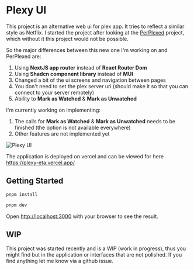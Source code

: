 # Plexy UI

This project is an alternative web ui for plex app. It tries to reflect a similar style as Netflix. I started the project after looking at the [PerPlexed](https://github.com/Ipmake/PerPlexed) project, which without it this project would not be possible.

So the major differences between this new one I'm working on and PerPlexed are:
1. Using **NextJS app router** instead of **React Router Dom**
2. Using **Shadcn component library** instead of **MUI**
3. Changed a bit of the ui screens and navigation between pages
4. You don't need to set the plex server uri (should make it so that you can connect to your server remotely)
5. Ability to **Mark as Watched** & **Mark as Unwatched**

I'm currently working on implementing:
1. The calls for **Mark as Watched** & **Mark as Unwatched** needs to be finished (the option is not available everywhere)
2. Other features are not implemented yet

![Plexy UI](https://i.imgur.com/7vOadQ4.png)

The application is deployed on vercel and can be viewed for here https://plexy-eta.vercel.app/

## Getting Started

```bash
pnpm install
```

```bash
pnpm dev
```

Open [http://localhost:3000](http://localhost:3000) with your browser to see the result.

## WIP

This project was started recently and is a WIP (work in progress), thus you might find but in the application or interfaces that are not polished. If you find anything let me know via a github issue.